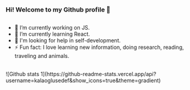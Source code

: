 ###  Hi! Welcome to my Github profile 👋

##
- 🔭 I’m currently working on JS.
- 🌱 I’m currently learning React.
- 🤔 I'm looking for help in self-development.
- ⚡ Fun fact: I love learning new information, doing research, reading, traveling and animals.

<br>
![Github stats 1](https://github-readme-stats.vercel.app/api?username=kalaoglusedef&show_icons=true&theme=gradient) 
<br>



